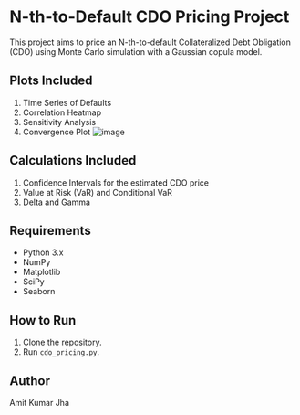 # N-th-to-Default CDO Pricing Project

This project aims to price an N-th-to-default Collateralized Debt Obligation (CDO) using Monte Carlo simulation with a Gaussian copula model. 

## Plots Included

1. Time Series of Defaults
2. Correlation Heatmap
3. Sensitivity Analysis
4. Convergence Plot
![image](https://github.com/AIM-IT4/pricing-of-an-N-th-to-default-Collateralized-Debt-Obligation-CDO-/assets/77675138/3fce7c09-fbd8-4c1a-8080-06eec07d4b2b)

## Calculations Included

1. Confidence Intervals for the estimated CDO price
2. Value at Risk (VaR) and Conditional VaR
3. Delta and Gamma

## Requirements

- Python 3.x
- NumPy
- Matplotlib
- SciPy
- Seaborn

## How to Run

1. Clone the repository.
2. Run `cdo_pricing.py`.

## Author

Amit Kumar Jha
